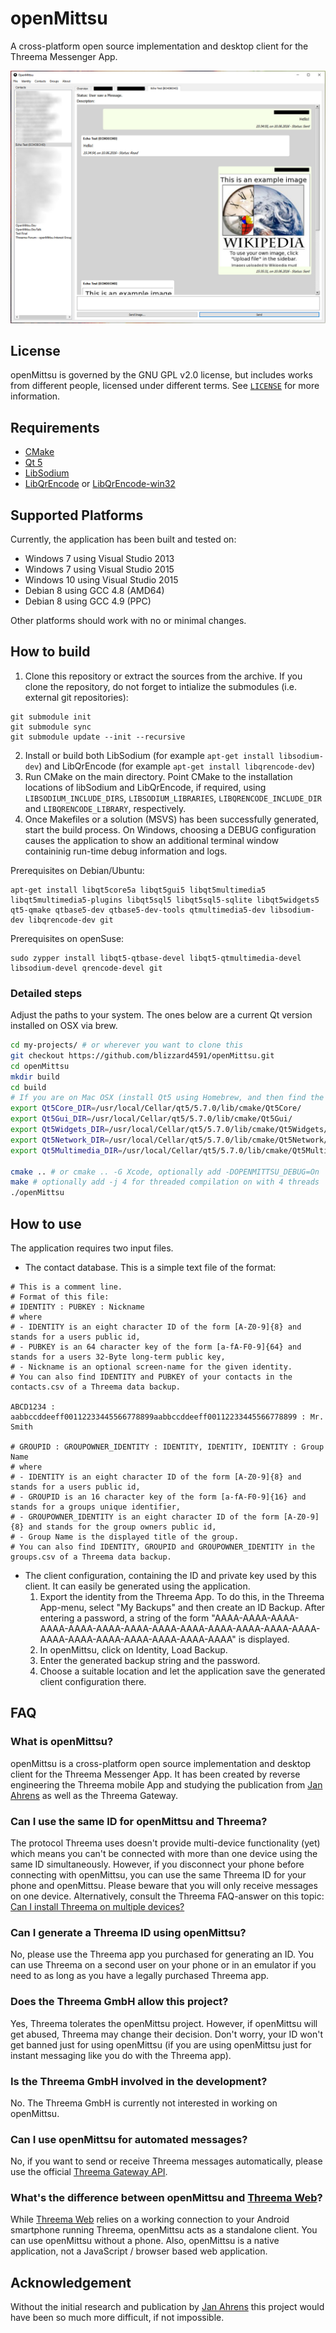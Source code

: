 # openMittsu
A cross-platform open source implementation and desktop client for the Threema Messenger App.

![A Screenshot of openMittsu](/screenshot1.jpg?raw=true "Chatting in openMittsu")

## License
openMittsu is governed by the GNU GPL v2.0 license, but includes works from different people, licensed under different terms. See [`LICENSE`](LICENSE) for more information.

## Requirements
 - [CMake](https://cmake.org/)
 - [Qt 5](https://www.qt.io/)
 - [LibSodium](https://download.libsodium.org/doc/)
 - [LibQrEncode](https://fukuchi.org/works/qrencode/) or [LibQrEncode-win32](https://code.google.com/p/qrencode-win32/)
 
## Supported Platforms
Currently, the application has been built and tested on:
 - Windows 7 using Visual Studio 2013
 - Windows 7 using Visual Studio 2015
 - Windows 10 using Visual Studio 2015
 - Debian 8 using GCC 4.8 (AMD64)
 - Debian 8 using GCC 4.9 (PPC)
 
Other platforms should work with no or minimal changes.

## How to build
1. Clone this repository or extract the sources from the archive.
	If you clone the repository, do not forget to intialize the submodules (i.e. external git repositories):
```
git submodule init
git submodule sync
git submodule update --init --recursive
```

2. Install or build both LibSodium (for example ```apt-get install libsodium-dev```) and LibQrEncode (for example ```apt-get install libqrencode-dev```)
3. Run CMake on the main directory. Point CMake to the installation locations of libSodium and LibQrEncode, if required, using `LIBSODIUM_INCLUDE_DIRS`, `LIBSODIUM_LIBRARIES`, `LIBQRENCODE_INCLUDE_DIR` and `LIBQRENCODE_LIBRARY`, respectively.
4. Once Makefiles or a solution (MSVS) has been successfully generated, start the build process.
	On Windows, choosing a DEBUG configuration causes the application to show an additional terminal window containinig run-time debug information and logs.

Prerequisites on Debian/Ubuntu: 
```
apt-get install libqt5core5a libqt5gui5 libqt5multimedia5 libqt5multimedia5-plugins libqt5sql5 libqt5sql5-sqlite libqt5widgets5 qt5-qmake qtbase5-dev qtbase5-dev-tools qtmultimedia5-dev libsodium-dev libqrencode-dev git
```

Prerequisites on openSuse: 
```
sudo zypper install libqt5-qtbase-devel libqt5-qtmultimedia-devel libsodium-devel qrencode-devel git
```

### Detailed steps

Adjust the paths to your system. The ones below are a current Qt version installed on OSX via brew.
```bash
cd my-projects/ # or wherever you want to clone this
git checkout https://github.com/blizzard4591/openMittsu.git
cd openMittsu
mkdir build
cd build
# If you are on Mac OSX (install Qt5 using Homebrew, and then find the suitable paths for your installation)
export Qt5Core_DIR=/usr/local/Cellar/qt5/5.7.0/lib/cmake/Qt5Core/
export Qt5Gui_DIR=/usr/local/Cellar/qt5/5.7.0/lib/cmake/Qt5Gui/
export Qt5Widgets_DIR=/usr/local/Cellar/qt5/5.7.0/lib/cmake/Qt5Widgets/
export Qt5Network_DIR=/usr/local/Cellar/qt5/5.7.0/lib/cmake/Qt5Network/
export Qt5Multimedia_DIR=/usr/local/Cellar/qt5/5.7.0/lib/cmake/Qt5Multimedia

cmake .. # or cmake .. -G Xcode, optionally add -DOPENMITTSU_DEBUG=On
make # optionally add -j 4 for threaded compilation on with 4 threads
./openMittsu
```

## How to use
The application requires two input files.
 - The contact database. This is a simple text file of the format:
```
# This is a comment line.
# Format of this file: 
# IDENTITY : PUBKEY : Nickname
# where 
# - IDENTITY is an eight character ID of the form [A-Z0-9]{8} and stands for a users public id,
# - PUBKEY is an 64 character key of the form [a-fA-F0-9]{64} and stands for a users 32-Byte long-term public key,
# - Nickname is an optional screen-name for the given identity.
# You can also find IDENTITY and PUBKEY of your contacts in the contacts.csv of a Threema data backup.

ABCD1234 : aabbccddeeff00112233445566778899aabbccddeeff00112233445566778899 : Mr. Smith

# GROUPID : GROUPOWNER_IDENTITY : IDENTITY, IDENTITY, IDENTITY : Group Name
# where 
# - IDENTITY is an eight character ID of the form [A-Z0-9]{8} and stands for a users public id,
# - GROUPID is an 16 character key of the form [a-fA-F0-9]{16} and stands for a groups unique identifier,
# - GROUPOWNER_IDENTITY is an eight character ID of the form [A-Z0-9]{8} and stands for the group owners public id,
# - Group Name is the displayed title of the group.
# You can also find IDENTITY, GROUPID and GROUPOWNER_IDENTITY in the groups.csv of a Threema data backup.
```
 - The client configuration, containing the ID and private key used by this client.
 It can easily be generated using the application.
   1. Export the identity from the Threema App. To do this, in the Threema App-menu, select "My Backups" and then create an ID Backup. 
   After entering a password, a string of the form "AAAA-AAAA-AAAA-AAAA-AAAA-AAAA-AAAA-AAAA-AAAA-AAAA-AAAA-AAAA-AAAA-AAAA-AAAA-AAAA-AAAA-AAAA-AAAA-AAAA" is displayed.
   2. In openMittsu, click on Identity, Load Backup.
   3. Enter the generated backup string and the password.
   4. Choose a suitable location and let the application save the generated client configuration there.

## FAQ
### What is openMittsu?
openMittsu is a cross-platform open source implementation and desktop client for the Threema Messenger App. It has been created by reverse engineering the Threema mobile App and studying the publication from [Jan Ahrens](http://blog.jan-ahrens.eu/2014/03/22/threema-protocol-analysis.html) as well as the Threema Gateway.

### Can I use the same ID for openMittsu and Threema?
The protocol Threema uses doesn't provide multi-device functionality (yet) which means you can't be connected with more than one device using the same ID simultaneously. However, if you disconnect your phone before connecting with openMittsu, you can use the same Threema ID for your phone and openMittsu. Please beware that you will only receive messages on one device.
Alternatively, consult the Threema FAQ-answer on this topic: [Can I install Threema on multiple devices?](https://threema.ch/en/faq/multidevice)

### Can I generate a Threema ID using openMittsu?
No, please use the Threema app you purchased for generating an ID. You can use Threema on a second user on your phone or in an emulator if you need to as long as you have a legally purchased Threema app.

### Does the Threema GmbH allow this project?
Yes, Threema tolerates the openMittsu project. However, if openMittsu will get abused, Threema may change their decision. Don't worry, your ID won't get banned just for using openMittsu (if you are using openMittsu just for instant messaging like you do with the Threema app).

### Is the Threema GmbH involved in the development?
No. The Threema GmbH is currently not interested in working on openMittsu.

### Can I use openMittsu for automated messages?
No, if you want to send or receive Threema messages automatically, please use the official [Threema Gateway API](https://gateway.threema.ch/).

### What's the difference between openMittsu and [Threema Web](https://github.com/threema-ch/threema-web)?
While [Threema Web](https://github.com/threema-ch/threema-web) relies on a working connection to your Android smartphone running Threema, openMittsu acts as a standalone client. You can use openMittsu without a phone.
Also, openMittsu is a native application, not a JavaScript / browser based web application.
  
  
## Acknowledgement
Without the initial research and publication by [Jan Ahrens](http://blog.jan-ahrens.eu/2014/03/22/threema-protocol-analysis.html) this project would have been so much more difficult, if not impossible.
